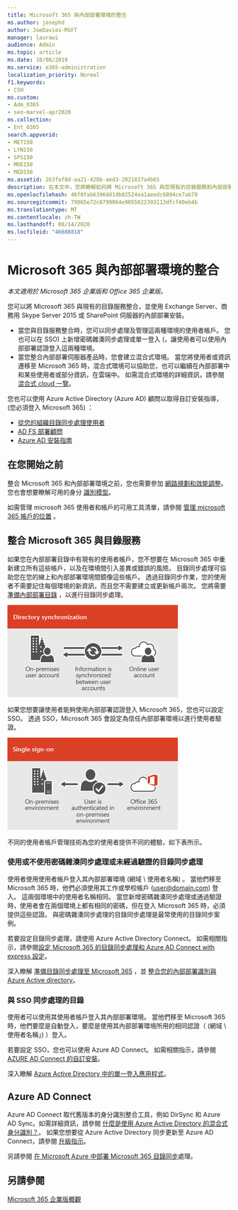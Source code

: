 ```yaml
---
title: Microsoft 365 與內部部署環境的整合
ms.author: josephd
author: JoeDavies-MSFT
manager: laurawi
audience: Admin
ms.topic: article
ms.date: 10/08/2019
ms.service: o365-administration
localization_priority: Normal
f1.keywords:
- CSH
ms.custom:
- Adm_O365
- seo-marvel-apr2020
ms.collection:
- Ent_O365
search.appverid:
- MET150
- LYN150
- SPS150
- MOE150
- MED150
ms.assetid: 263faf8d-aa21-428b-aed3-2021837a4b65
description: 在本文中，您將瞭解如何將 Microsoft 365 與您現有的目錄服務和內部部署環境整合。
ms.openlocfilehash: 46f0fab6396dd1db82524ea1aeedc6894ce7ab70
ms.sourcegitcommit: 79065e72c0799064e9055022393113dfcf40eb4b
ms.translationtype: MT
ms.contentlocale: zh-TW
ms.lasthandoff: 08/14/2020
ms.locfileid: "46688818"
---
```

# <a name="microsoft-365-integration-with-on-premises-environments"></a>Microsoft 365 與內部部署環境的整合

*本文適用於 Microsoft 365 企業版和 Office 365 企業版。*

您可以將 Microsoft 365 與現有的目錄服務整合，並使用 Exchange Server、商務用 Skype Server 2015 或 SharePoint 伺服器的內部部署安裝。
  
 - 當您與目錄服務整合時，您可以同步處理及管理這兩種環境的使用者帳戶。 您也可以在 SSO) 上新增密碼雜湊同步處理或單一登入 (，讓使用者可以使用內部部署認證登入這兩種環境。
 - 當您整合內部部署伺服器產品時，您會建立混合式環境。 當您將使用者或資訊遷移至 Microsoft 365 時，混合式環境可以協助您，也可以繼續在內部部署中和某些使用者或部分資訊，在雲端中。 如需混合式環境的詳細資訊，請參閱 [混合式 cloud 一覽](https://docs.microsoft.com/Office365/Enterprise/hybrid-cloud-overview)。

您也可以使用 Azure Active Directory (Azure AD) 顧問以取得自訂安裝指導， (您必須登入 Microsoft 365) ：

- [從您的組織目錄同步處理使用者](https://aka.ms/aadconnectpwsync)
- [AD FS 部署顧問](https://aka.ms/adfsguidance)
- [Azure AD 安裝指南](https://aka.ms/aadpguidance)
   
## <a name="before-you-begin"></a>在您開始之前

整合 Microsoft 365 和內部部署環境之前，您也需要參加 [網路規劃和效能調整](network-planning-and-performance.md)。 您也會想要瞭解可用的身分 [識別模型](about-microsoft-365-identity.md)。 

如需管理 microsoft 365 使用者和帳戶的可用工具清單，請參閱 [管理 microsoft 365 帳戶的位置](manage-microsoft-365-accounts.md) 。 
  
## <a name="integrate-microsoft-365-with-directory-services"></a>整合 Microsoft 365 與目錄服務
如果您在內部部署目錄中有現有的使用者帳戶，您不想要在 Microsoft 365 中重新建立所有這些帳戶，以及在環境間引入差異或錯誤的風險。 目錄同步處理可協助您在您的線上和內部部署環境間鏡像這些帳戶。 透過目錄同步作業，您的使用者不需要記住每個環境的新資訊，而且您不需要建立或更新帳戶兩次。 您將需要 [準備內部部署目錄](prepare-for-directory-synchronization.md) ，以進行目錄同步處理。
  
![使用目錄同步處理將內部部署和線上使用者帳戶資訊同步處理](../media/a64af0d0-9be6-46b1-8727-277e683abf5e.png)
  
如果您想要讓使用者能夠使用內部部署認證登入 Microsoft 365，您也可以設定 SSO。 透過 SSO，Microsoft 365 會設定為信任內部部署環境以進行使用者驗證。
  
![使用單一登入時，在內部部署環境和線上環境中皆可使用相同的帳戶。](../media/d76235f2-8a53-405e-b8ef-dfa4cfc208b8.png)
  
不同的使用者帳戶管理技術為您的使用者提供不同的體驗，如下表所示。
 
### <a name="directory-synchronization-with-or-without-password-hash-synchronization-or-pass-through-authentication"></a>使用或不使用密碼雜湊同步處理或未經過驗證的目錄同步處理

使用者使用使用者帳戶登入其內部部署環境 (網域 \ 使用者名稱) 。 當他們移至 Microsoft 365 時，他們必須使用其工作或學校帳戶 (user@domain.com) 登入。 這兩個環境中的使用者名稱相同。 當您新增密碼雜湊同步處理或通過驗證時，使用者會在兩個環境上都有相同的密碼，但在登入 Microsoft 365 時，必須提供這些認證。 與密碼雜湊同步處理的目錄同步處理是最常使用的目錄同步案例。

若要設定目錄同步處理，請使用 Azure Active Directory Connect。 如需相關指示，請參閱[設定 Microsoft 365 的目錄同步](set-up-directory-synchronization.md)[處理和 Azure AD Connect with express 設定](https://go.microsoft.com/fwlink/p/?LinkId=698537)。

深入瞭解 [準備目錄同步處理至 Microsoft 365](prepare-for-directory-synchronization.md) ，並 [整合您的內部部署識別與 Azure Active directory](https://go.microsoft.com/fwlink/?LinkId=518101)。

### <a name="directory-synchronization-with-sso"></a>與 SSO 同步處理的目錄

使用者可以使用其使用者帳戶登入其內部部署環境。 當他們移至 Microsoft 365 時，他們要麼是自動登入，要麼是使用其內部部署環境所用的相同認證（ (網域 \ 使用者名稱」) ）登入。

若要設定 SSO，您也可以使用 Azure AD Connect。 如需相關指示，請參閱 [AZURE AD Connect 的自訂安裝](https://go.microsoft.com/fwlink/p/?LinkID=698430)。

深入瞭解 [Azure Active Directory 中的單一登入應用程式](https://go.microsoft.com/fwlink/p/?LinkId=698604)。

## <a name="azure-ad-connect"></a>Azure AD Connect

Azure AD Connect 取代舊版本的身分識別整合工具，例如 DirSync 和 Azure AD Sync。如需詳細資訊，請參閱 [什麼是使用 Azure Active Directory 的混合式身分識別？](https://go.microsoft.com/fwlink/p/?LinkId=527969)。 如果您想要從 Azure Active Directory 同步更新至 Azure AD Connect，請參閱 [升級指示](https://go.microsoft.com/fwlink/p/?LinkId=733240)。 

另請參閱 [在 Microsoft Azure 中部署 Microsoft 365 目錄同步](https://go.microsoft.com/fwlink/?LinkId=517887)處理。

## <a name="see-also"></a>另請參閱

[Microsoft 365 企業版概觀](microsoft-365-overview.md)
